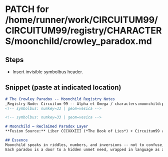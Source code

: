 # PATCH for /home/runner/work/CIRCUITUM99/CIRCUITUM99/registry/CHARACTERS/moonchild/crowley_paradox.md

## Steps
- Insert invisible symbolbus header.

## Snippet (paste at indicated location)
```markdown
# The Crowley Paradox -- Moonchild Registry Notes
_Registry Node: Circuitum 99 -- Alpha et Omega / characters:moonchild:paradox / coord: MC-PARADOX-0001_
<!-- symbolbus: numkey=33 | geom=vesica -->

<!-- symbolbus: numkey=33 | geom=vesica -->

# Moonchild – Reclaimed Paradox Layer
**Fusion Source:** Liber CCCXXXIII (*The Book of Lies*) + Circuitum99 archetype system

## Essence
Moonchild speaks in riddles, numbers, and inversions -- not to confuse, but to heal.
Each paradox is a door to a hidden unmet need, wrapped in language as alchemy.
```